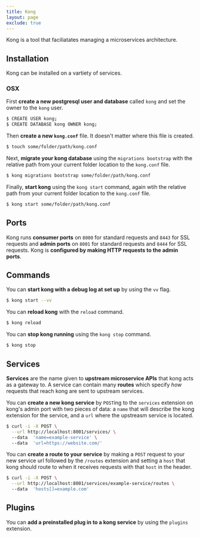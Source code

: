 ```yaml
---
title: Kong
layout: page
exclude: true
---
```


Kong is a tool that faciliatates managing a microservices architecture.

## Installation

Kong can be installed on a vartiety of services.

### OSX

First **create a new postgresql user and database** called `kong` and set the owner to the `kong` user.
```bash
$ CREATE USER kong;
$ CREATE DATABASE kong OWNER kong;
```

Then **create a new `kong.conf`** file. It doesn't matter where this file is created.
```bash
$ touch some/folder/path/kong.conf
```

Next, **migrate your kong database** using the `migrations bootstrap` with the relative path from your current folder location to the `kong.conf` file.
```bash
$ kong migrations bootstrap some/folder/path/kong.conf
```

Finally, **start kong** using the `kong start` command, again wtih the relative path from your current folder location to the `kong.conf` file.
```bash
$ kong start some/folder/path/kong.conf
```

## Ports

Kong runs **consumer ports** on `8000` for standard requests and `8443` for SSL requests and **admin ports** on `8001` for standard requests and `8444` for SSL requests. Kong is **configured by making HTTP requests to the admin ports**.

## Commands

You can **start kong with a debug log at set up** by using the `vv` flag.
```bash
$ kong start --vv
```

You can **reload kong** with the `reload` command.
```bash
$ kong reload
```

You can **stop kong running** using the `kong stop` command.
```bash
$ kong stop
```

## Services

**Services** are the name given to **upstream microservice APIs** that kong acts as a gateway to. A service can contain many **routes** which specify *how* requests that reach kong are sent to upstream services.

You can **create a new kong service** by `POST`ing to the `services` extension on kong's admin port with two pieces of data: a `name` that will describe the kong extension for the service, and a `url` where the upstreasm service is located.
```bash
$ curl -i -X POST \
  --url http://localhost:8001/services/ \  
  --data  'name=example-service' \  
  --data  'url=https://website.com/'
```

You can **create a route to your service** by making a `POST` request to your new service url followed by the `/routes` extension and setting a `host` that kong should route to when it receives requests with that `host` in the header.
```bash
$ curl -i -X POST \
  --url http://localhost:8001/services/example-service/routes \  
  --data  'hosts[]=example.com'
```

## Plugins

You can **add a preinstalled plug in to a kong service** by using the `plugins` extension.
```bash

```
<!--stackedit_data:
eyJoaXN0b3J5IjpbMTAyNDA3NTE5MCwxNTc1MTA1OTY3LC0yMD
U0NDExNzc5LC05MDc5NDI4OTksMTc1MjIzMjY5LC00MDcwNDc1
NTMsMjA0NDgzOTA3Niw1MTYwODc1MTAsLTEyNDEyNjk4NDAsLT
UyOTgwMTgxMV19
-->
